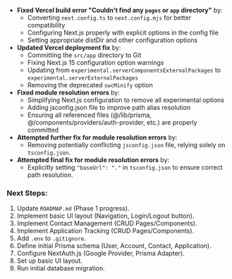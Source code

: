 *   **Fixed Vercel build error "Couldn't find any `pages` or `app` directory"** by:
    *   Converting `next.config.ts` to `next.config.mjs` for better compatibility
    *   Configuring Next.js properly with explicit options in the config file
    *   Setting appropriate distDir and other configuration options
*   **Updated Vercel deployment fix** by:
    *   Committing the `src/app` directory to Git
    *   Fixing Next.js 15 configuration option warnings
    *   Updating from `experimental.serverComponentsExternalPackages` to `experimental.serverExternalPackages`
    *   Removing the deprecated `swcMinify` option
*   **Fixed module resolution errors** by:
    *   Simplifying Next.js configuration to remove all experimental options
    *   Adding jsconfig.json file to improve path alias resolution
    *   Ensuring all referenced files (@/lib/prisma, @/components/providers/auth-provider, etc.) are properly committed
*   **Attempted further fix for module resolution errors** by:
    *   Removing potentially conflicting `jsconfig.json` file, relying solely on `tsconfig.json`.
*   **Attempted final fix for module resolution errors** by:
    *   Explicitly setting `"baseUrl": "."` in `tsconfig.json` to ensure correct path resolution.

### Next Steps:

1.  Update `ROADMAP.md` (Phase 1 progress).
2.  Implement basic UI layout (Navigation, Login/Logout button).
3.  Implement Contact Management (CRUD Pages/Components).
4.  Implement Application Tracking (CRUD Pages/Components).
5.  Add `.env` to `.gitignore`.
6.  Define initial Prisma schema (User, Account, Contact, Application).
7.  Configure NextAuth.js (Google Provider, Prisma Adapter).
8.  Set up basic UI layout.
9.  Run initial database migration. 
